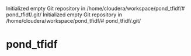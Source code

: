Initialized empty Git repository in /home/cloudera/workspace/pond_tfidf/# pond_tfidf/.git/
Initialized empty Git repository in /home/cloudera/workspace/pond_tfidf/# pond_tfidf/.git/
# pond_tfidf
